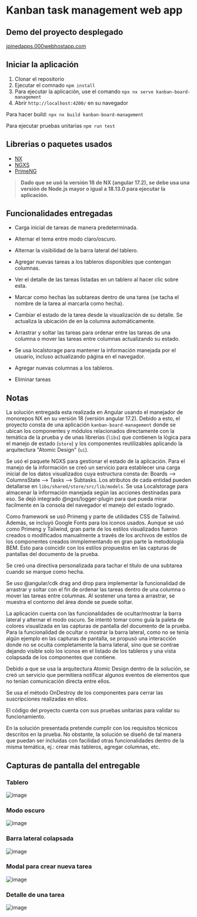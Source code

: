 # Kanban task management web app

## Demo del proyecto desplegado
[jpinedapps.000webhostapp.com](https://jpinedapps.000webhostapp.com/)

## Iniciar la aplicación

1. Clonar el repositorio
2. Ejecutar el comnado `npm install`
2. Para ejecutar la aplicación, use el comando `npx nx serve kanban-board-management`
3. Abrir `http://localhost:4200/` en su navegador

Para hacer build: `npx nx build kanban-board-management`

Para ejecutar pruebas unitarias `npm run test`

## Librerias o paquetes usados
- [NX](https://nx.dev/)
- [NGXS](https://www.ngxs.io/)
- [PrimeNG](https://primeng.org/)

> **Dado que se usó la versión 18 de NX (angular 17.2), se debe usa una versión de Node.js mayor o igual a 18.13.0 para ejecutar la aplicación.**

## Funcionalidades entregadas
- Carga inicial de tareas de manera predeterminada.
- Alternar el tema entre modo claro/oscuro.
- Alternar la visibilidad de la barra lateral del tablero.
- Agregar nuevas tareas a los tableros disponibles que contengan columnas.
- Ver el detalle de las tareas listadas en un tablero al hacer clic sobre esta.
- Marcar como hechas las subtareas dentro de una tarea (se tacha el nombre de la tarea al marcarla como hecha).
- Cambiar el estado de la tarea desde la visualización de su detalle. Se actualiza la ubicación de en la columna automáticamente.
- Arrastrar y soltar las tareas para ordenar entre las tareas de una columna o mover las tareas entre columnas actualizando su estado.
- Se usa localstorage para mantener la información manejada por el usuario, incluso actualizando página en el navegador.

- Agregar nuevas columnas a los tableros.
- Eliminar tareas
 
## Notas

La solución entregada esta realizada en Angular usando el manejador de monorepos NX en su versión 18 (versión angular 17.2).
Debido a esto, el proyecto consta de una aplicación `kanban-board-management` donde se ubican los componentes y módulos relacionados directamente con la temática de la prueba y de unas librerías (`libs`) que contienen la lógica para el manejo de estado (`store`) y los componentes reutilizables aplicando la arquitectura "Atomic Design" (`ui`). 

Se usó el paquete NGXS para gestionar el estado de la aplicación. Para el manejo de la información se creó un servicio para establecer una carga inicial de los datos visualizados cuya estructura consta de: Boards --> ColumnsState --> Tasks --> Subtasks. Los atributos de cada entidad pueden detallarse en `libs/shared/store/src/lib/models`. Se usa Localstorage para almacenar la información manejada según las acciones destinadas para eso. Se dejó integrado @ngxs/logger-plugin para que pueda mirar facilmente en la consola del navegador el manejo del estado logrado.

Como framework se usó Primeng y parte de utilidades CSS de Tailwind. Además, se incluyó Google Fonts para los iconos usados. Aunque se usó como Primeng y Tailwind, gran parte de los estilos visualizados fueron creados o modificados manualmente a través de los archivos de estilos de los componentes creados immplementando en gran parte la metodología BEM. Esto para coincidir con los estilos propuestos en las capturas de pantallas del documento de la prueba.

Se creó una directiva personalizada para tachar el título de una subtarea cuando se marque como hecha.

Se uso @angular/cdk drag and drop para implementar la funcionalidad de arrastrar y soltar con el fin de ordenar las tareas dentro de una columna o mover las tareas entre columnas. Al sostener una tarea a arrastrar, se muestra el contorno del área donde se puede soltar.

La aplicación cuenta con las funcionalidades de ocultar/mostrar la barra lateral y alternar el modo oscuro. Se intentó tomar como guía la paleta de colores visualizada en las capturas de pantalla del documento de la prueba. Para la funcionalidad de ocultar o mostrar la barra lateral, como no se tenia algún ejemplo en las capturas de pantalla, se propusó una interacción donde no se oculta completamente la barra lateral, sino que se contrae dejando visible solo los iconos en el listado de los tableros y una vista colapsada de los componentes que contiene.

Debido a que se usa la arquitectura Atomic Design dentro de la solución, se creó un servicio que permitiera notificar algunos eventos de elementos que no tenían comunicación directa entre ellos.

Se usa el método OnDestroy de los componentes para cerrar las suscripciones realizadas en ellos.

El código del proyecto cuenta con sus pruebas unitarias para validar su funcionamiento. 

En la solución presentada pretende cumplir con los requisitos técnicos descritos en la prueba. No obstante, la solución se diseñó de tal manera que puedan ser incluidas con facilidad otras funcionalidades dentro de la misma temática, ej.: crear más tableros, agregar columnas, etc.

## Capturas de pantalla del entregable

### Tablero

![image](https://github.com/jorgepinedalm/kanbanTaskManagement/assets/19978011/b3fab38c-c992-44db-affa-cb749c024c46)

### Modo oscuro

![image](https://github.com/jorgepinedalm/kanbanTaskManagement/assets/19978011/c1cd3c34-4409-4284-ab2e-5ab361fc2c47)

### Barra lateral colapsada

![image](https://github.com/jorgepinedalm/kanbanTaskManagement/assets/19978011/a7544f2e-cd38-45ca-8579-cb244e20a47d)

### Modal para crear nueva tarea

![image](https://github.com/jorgepinedalm/kanbanTaskManagement/assets/19978011/f8540f40-f621-4392-bc67-9f2f38529042)

### Detalle de una tarea

![image](https://github.com/jorgepinedalm/kanbanTaskManagement/assets/19978011/a85a7baa-f0d6-4733-ba1d-4193793500da)

